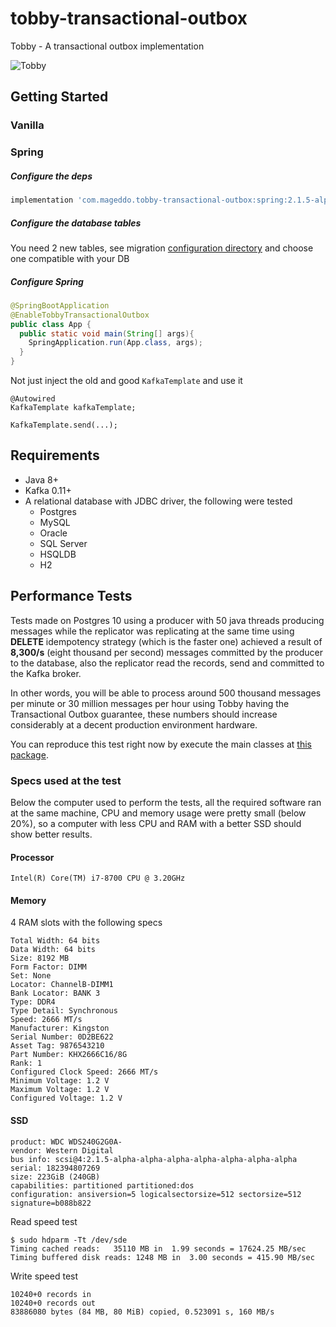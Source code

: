 # tobby-transactional-outbox
Tobby - A transactional outbox implementation

![Tobby](https://i.imgur.com/SOomiFq.png)

## Getting Started

### Vanilla

### Spring

##### Configure the deps
```bash
implementation 'com.mageddo.tobby-transactional-outbox:spring:2.1.5-alpha-alpha-alpha-alpha-alpha'
```

##### Configure the database tables
You need 2 new tables, see migration [configuration directory][2] and choose one compatible with your DB

##### Configure Spring

```java
@SpringBootApplication
@EnableTobbyTransactionalOutbox
public class App {
  public static void main(String[] args){
    SpringApplication.run(App.class, args);
  }
}
```

Not just inject the old and good `KafkaTemplate` and use it

```
@Autowired 
KafkaTemplate kafkaTemplate;

KafkaTemplate.send(...);
```

## Requirements
* Java 8+
* Kafka 0.11+
* A relational database with JDBC driver, the following were tested
   * Postgres
   * MySQL
   * Oracle
   * SQL Server
   * HSQLDB
   * H2

## Performance Tests

Tests made on Postgres 10 using a producer with 50 java threads producing messages while the replicator was
replicating at the same time
using **DELETE** idempotency strategy (which is the faster one) achieved a result of **8,300/s** 
(eight thousand per second) messages committed by
the producer to the database, also the replicator read the records, send and committed to the Kafka broker.

In other words, you will be able to process around  500 thousand messages per minute or 30 million messages per hour
using Tobby having the Transactional Outbox guarantee,
these numbers should increase considerably at a decent production environment hardware.

You can reproduce this test right now by execute the main classes at [this package][1].

### Specs used at the test
Below the computer used to perform the tests, all the required software ran at the same machine, 
CPU and memory usage were pretty small (below 20%), so a computer with less CPU and RAM with a better SSD should
show better results. 

#### Processor
```
Intel(R) Core(TM) i7-8700 CPU @ 3.20GHz
```

#### Memory
4 RAM slots with the following specs
```
Total Width: 64 bits
Data Width: 64 bits
Size: 8192 MB
Form Factor: DIMM
Set: None
Locator: ChannelB-DIMM1
Bank Locator: BANK 3
Type: DDR4
Type Detail: Synchronous
Speed: 2666 MT/s
Manufacturer: Kingston
Serial Number: 0D2BE622
Asset Tag: 9876543210
Part Number: KHX2666C16/8G
Rank: 1
Configured Clock Speed: 2666 MT/s
Minimum Voltage: 1.2 V
Maximum Voltage: 1.2 V
Configured Voltage: 1.2 V
```

#### SSD
```
product: WDC WDS240G2G0A-
vendor: Western Digital
bus info: scsi@4:2.1.5-alpha-alpha-alpha-alpha-alpha-alpha-alpha
serial: 182394807269
size: 223GiB (240GB)
capabilities: partitioned partitioned:dos
configuration: ansiversion=5 logicalsectorsize=512 sectorsize=512 signature=b088b822
```


Read speed test
```
$ sudo hdparm -Tt /dev/sde
Timing cached reads:   35110 MB in  1.99 seconds = 17624.25 MB/sec
Timing buffered disk reads: 1248 MB in  3.00 seconds = 415.90 MB/sec
```

Write speed test

```
10240+0 records in
10240+0 records out
83886080 bytes (84 MB, 80 MiB) copied, 0.523091 s, 160 MB/s
```

[1]: https://github.com/mageddo-projects/tobby-transactional-outbox/tree/f1ad98e/src/test/java/apps
[2]: src/main/resources/com/mageddo/tobby/db
